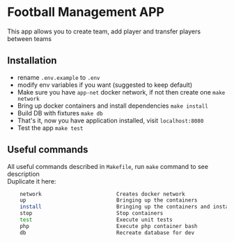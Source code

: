 # Football Management APP
This app allows you to create team, add player and transfer players between teams

## Installation
- rename ```.env.example``` to ```.env```
- modify env variables if you want (suggested to keep default)
- Make sure you have ```app-net``` docker network, if not then create one ```make network```
- Bring up docker containers and install dependencies ```make install```
- Build DB with fixtures ```make db```
- That's it, now you have application installed, visit ```localhost:8080```
- Test the app ```make test```

## Useful commands
All useful commands described in `Makefile`, run `make` command to see description  
Duplicate it here:
```bash
    network                        Creates docker network
    up                             Bringing up the containers
    install                        Bringing up the containers and install dependencies
    stop                           Stop containers
    test                           Execute unit tests
    php                            Execute php container bash
    db                             Recreate database for dev
```